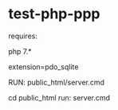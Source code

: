 # test-php-ppp

requires:

php 7.*

extension=pdo_sqlite

RUN: public_html/server.cmd 

cd public_html
run: server.cmd
